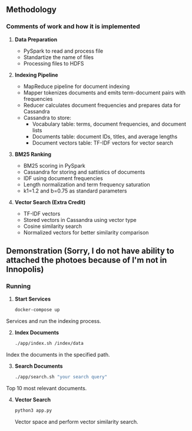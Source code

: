 ## Methodology

### Comments of work and how it is implemented

1. **Data Preparation**
   - PySpark to read and process file
   - Standartize the name of files
   - Processing files to HDFS

2. **Indexing Pipeline**
   - MapReduce pipeline for document indexing
   - Mapper tokenizes documents and emits term-document pairs with frequencies
   - Reducer calculates document frequencies and prepares data for Cassandra
   - Cassandra to store:
     - Vocabulary table: terms, document frequencies, and document lists
     - Documents table: document IDs, titles, and average lengths
     - Document vectors table: TF-IDF vectors for vector search

3. **BM25 Ranking**
   - BM25 scoring in PySpark
   - Cassandra for storing and sattistics of documents
   - IDF using document frequencies
   - Length normalization and term frequency saturation
   - k1=1.2 and b=0.75 as standard parameters

4. **Vector Search (Extra Credit)**
   - TF-IDF vectors
   - Stored vectors in Cassandra using vector type
   - Cosine similarity search
   - Normalized vectors for better similarity comparison

## Demonstration (Sorry, I do not have ability to attached the photoes because of I'm not in Innopolis)

### Running

1. **Start Services**
   ```bash
   docker-compose up
   ```
  Services and run the indexing process.

2. **Index Documents**
   ```bash
   ./app/index.sh /index/data
   ```
  Index the documents in the specified path.

3. **Search Documents**
   ```bash
   ./app/search.sh "your search query"
   ```
  Top 10 most relevant documents.

4. **Vector Search**
   ```bash
   python3 app.py
   ``` 
   Vector space and perform vector similarity search.



